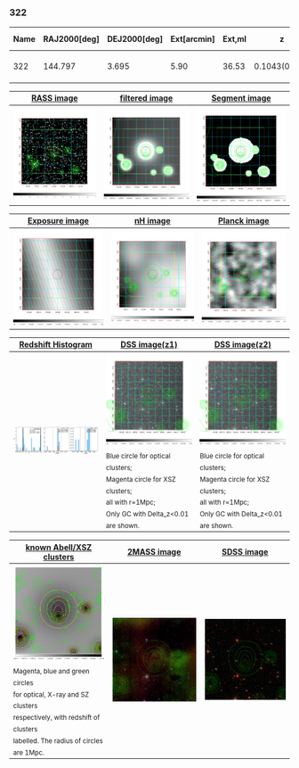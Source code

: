 <div STYLE="page-break-after: always;"></div>

### 322

|Name|RAJ2000[deg]|DEJ2000[deg] |Ext[arcmin]| Ext,ml | z | z_src| C|GC(XSZ,Delta_z<0.01)| GC(OPT,Delta_z<0.01)|GC| R_sig[arcmin] | R500[arcmin] | R500[Mpc]| CRsig[c/s] | CR500[c/s] |L500[1E44 erg/s]|F500[1E-12 erg/s/cm^2]| M500[1E14 Msun]|Tx[keV]|Cnt_sig|Beta|Rc[arcmin]|Comment|Alias|
|---|---|---|---|---|---|------|---|--------|---------|----------|---|---|---|---|---|---|---|---|---|---|---|---|---|---|
|322| 144.797| 3.695| 5.90| 36.53| 0.1043(0.005)| z1, z_opt| S| -| N| F20, N, W| 43.075| 8.571| 0.984| 0.328(0.087)| 0.290(0.077)| 1.535(0.660)| 5.536(2.379)| 3.00(0.64)| 4.36(0.59)| 144.2| 0.507(-0.005+0.011)| 6.263(-0.536+0.476)| -| t304|

|[RASS image](../image/322/322_img.pdf)|[filtered image](../image/322/322_fil.pdf)|[Segment image](../image/322/322_seg.pdf)|
|-------------------|--------------------|-------------------|
| <img src="../image/322/322_img.png" width="300">  | <img src="../image/322/322_fil.png" width="300">   | <img src="../image/322/322_seg.png" width="300">  |

|[Exposure image](../image/322/322_mex.pdf)| [nH image](../image/322/322_nh.pdf)| [Planck image](../image/322/322_p.pdf)|
|-------------------|--------------------|-------------------|
|<img src="../image/322/322_mex.png" width="300">   | <img src="../image/322/322_nh.png" width="300">    | <img src="../image/322/322_p.png" width="300"> |

|[Redshift Histogram](../image/322/322_zg.pdf) | [DSS image(z1)](../image/322/322_dss_z1.pdf)      |  [DSS image(z2)](../image/322/322_dss_z2.pdf)    |
|-------------------|--------------------|-------------------|
|<img src="../image/322/322_zg.png" width="300"> |<img src="../image/322/322_dss_z1.png" width="300"> <sub><br>Blue circle for optical clusters; <br>Magenta circle for XSZ clusters; <br>all with r=1Mpc; <br>Only GC with Delta_z<0.01 are shown. </sub>| <img src="../image/322/322_dss_z2.png" width="300"><sub><br>Blue circle for optical clusters; <br>Magenta circle for XSZ clusters; <br>all with r=1Mpc; <br>Only GC with Delta_z<0.01 are shown. </sub> |

|[known Abell/XSZ clusters](../image/322/322_gc.pdf) | [2MASS image](../image/322/322_2mass.pdf)      |[SDSS image](../image/322/322_sdss.pdf)   |
|-------------------|-------------------|-------------------|
|<img src=../image/322/322_gc.png width="300"> <br><sub>Magenta, blue and green circles <br>for optical, X-ray and SZ clusters <br>respectively, with redshift of clusters <br>labelled. The radius of circles <br>are 1Mpc.</sub>|<img src="../image/322/322_2mass.png" width="300">  | <img src="../image/322/322_sdss.png" width="300">  |




